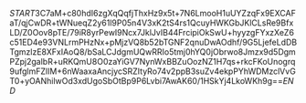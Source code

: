 $START$3C7aM+c80hdI6zgXqQqfjThxHz9x5t+7N6LmooH1uUYZzqFx9EXCAFaT/qjCwDR+tWNueqZ2y61l9P05n4V3xK2tS4rs1QcuyHWKGbJKlCLsRe9BfxLD/Z0Oov8pTE/79iR8yrPewI9Ncx7JklJvIB44FrcipiOkSwU+hyyzgFYxzXeZ6c51ED4e93VNLrmPHzNx+pMjzVQ8b52bTGNF2qnuDwAOdhf/9G5LjefeLdDBTgmzlzE8XFxIAoQ8/bSaLCJdgmUQwRRIo5tmj0hYQ0jObrwo8Jmzx9d5DgmPZpj2galbR+uRKQmU8O0zaYiGV7NynWxBBZuOozNZ1H7qs+rkcFKoUnogrq9ufglmFZlIM+6nWaaxaAncjycSRZItyRo74v2ppB3suZv4ekpPYhWDMzclVvGT0+yOANhilwOd3xdUgoSbOtBp9P6Lvbi7AwAK60/1HSkYj4LkoWKh9g==$END$